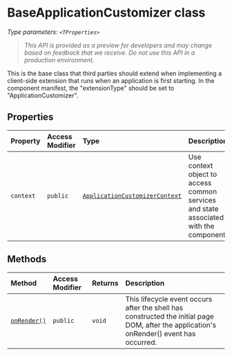 # BaseApplicationCustomizer <TProperties> class



_Type parameters: `<TProperties>`_

> _This API is provided as a preview for developers and may change based on feedback that we receive.  Do not use this API in a production environment._

This is the base class that third parties should extend when implementing a client-side extension that runs when an application is first starting. In the component manifest, the "extensionType" should be set to "ApplicationCustomizer".



## Properties

| Property	   | Access Modifier | Type	| Description|
|:-------------|:----|:-------|:-----------|
|`context`     | `public` | [`ApplicationCustomizerContext`](../../sp-application-base.api/class/applicationcustomizercontext.md) | Use context object to access common services and state associated with the component. |




## Methods

| Method	   | Access Modifier | Returns	| Description|
|:-------------|:----|:-------|:-----------|
|[`onRender()`](onrender-baseapplicationcustomizer.md)     | `public` | `void` | This lifecycle event occurs after the shell has constructed the initial page DOM, after the application's onRender() event has occurred. |





